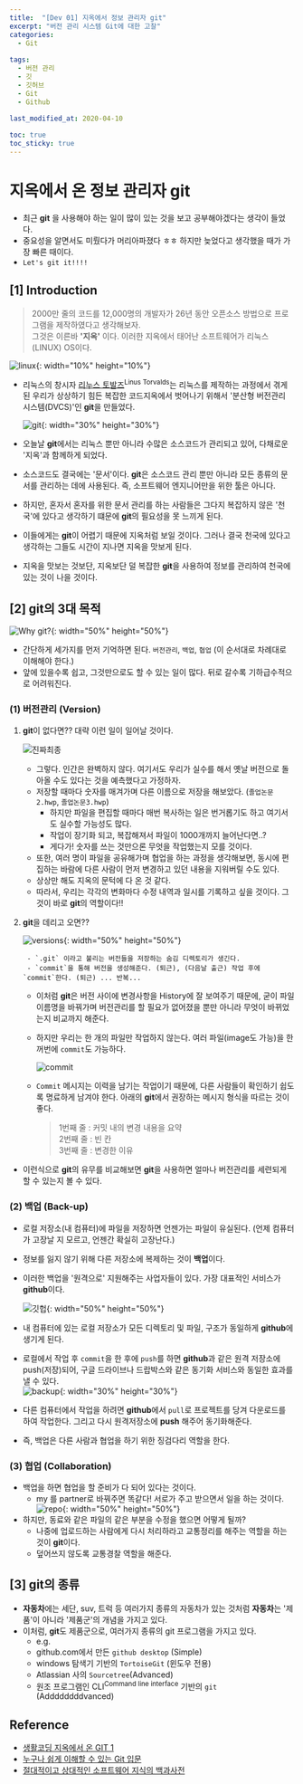 ```yaml
---
title:  "[Dev 01] 지옥에서 정보 관리자 git"
excerpt: "버전 관리 시스템 Git에 대한 고찰"
categories:
  - Git
  
tags:
  - 버전 관리
  - 깃
  - 깃허브
  - Git
  - Github
  
last_modified_at: 2020-04-10

toc: true
toc_sticky: true
---
```


# 지옥에서 온 정보 관리자 git
- 최근 **git** 을 사용해야 하는 일이 많이 있는 것을 보고 공부해야겠다는 생각이 들었다.
- 중요성을 알면서도 미뤘다가 머리아파졌다 ㅎㅎ 하지만 늦었다고 생각했을 때가 가장 빠른 때이다.
- `Let's git it!!!!`



## [1] Introduction

> 2000만 줄의 코드를 12,000명의 개발자가 26년 동안 오픈소스 방법으로 프로그램을 제작하였다고 생각해보자.  
> 그것은 이른바 **'지옥'** 이다. 이러한 지옥에서 태어난 소프트웨어가 리눅스(LINUX) OS이다.  

![linux](/images/linux.png){: width="10%" height="10%"}  
  
  
- 리눅스의 창시자 [리누스 토발즈](https://ko.wikipedia.org/wiki/%EB%A6%AC%EB%88%84%EC%8A%A4_%ED%86%A0%EB%A5%B4%EB%B0%9C%EC%8A%A4)<sup>Linus Torvalds</sup>는 리눅스를 제작하는 과정에서 겪게 된 우리가 상상하기 힘든 복잡한 코드지옥에서 벗어나기 위해서 '분산형 버전관리 시스템(DVCS)'인 **git**을 만들었다.

     ![git](/images/git.png){: width="30%" height="30%"}

- 오늘날 **git**에서는 리눅스 뿐만 아니라 수많은 소스코드가 관리되고 있어, 다채로운 '지옥'과 함께하게 되었다.
- 소스코드도 결국에는 '문서'이다. **git**은 소스코드 관리 뿐만 아니라 모든 종류의 문서를 관리하는 데에 사용된다. 즉, 소프트웨어 엔지니어만을 위한 툴은 아니다.
- 하지만, 혼자서 혼자를 위한 문서 관리를 하는 사람들은 그다지 복잡하지 않은 '천국'에 있다고 생각하기 떄문에 **git**의 필요성을 못 느끼게 된다.
- 이들에게는 **git**이 어렵기 때문에 지옥처럼 보일 것이다. 그러나 결국 천국에 있다고 생각하는 그들도 시간이 지나면 지옥을 맛보게 된다.
- 지옥을 맛보는 것보단, 지옥보단 덜 복잡한 **git**을 사용하여 정보를 관리하여 천국에 있는 것이 나을 것이다.




## [2] git의 3대 목적

![Why git?](/images/why-git.png){: width="50%" height="50%"}
- 간단하게 세가지를 먼저 기억하면 된다. `버전관리`, `백업`, `협업` (이 순서대로 차례대로 이해해야 한다.)
- 앞에 있을수록 쉽고, 그것만으로도 할 수 있는 일이 많다. 뒤로 갈수록 기하급수적으로 어려워진다.


### (1) 버전관리 (Version)

1. **git**이 없다면?? 대략 이런 일이 일어날 것이다.

    ![진짜최종](http://file3.instiz.net/data/file3/2019/01/17/d/6/a/d6aea9f2fa94f894300c21721f0d02e6.jpg)

    - 그렇다. 인간은 완벽하지 않다. 여기서도 우리가 실수를 해서 옛날 버전으로 돌아올 수도 있다는 것을 예측했다고 가정하자.  
    - 저장할 때마다 숫자를 매겨가며 다른 이름으로 저장을 해보았다. (`졸업논문2.hwp`, `졸업논문3.hwp`)
        - 하지만 파일을 편집할 때마다 매번 복사하는 일은 번거롭기도 하고 여기서도 실수할 가능성도 많다.
        - 작업이 장기화 되고, 복잡해져서 파일이 1000개까지 늘어난다면..?
        - 게다가! 숫자를 쓰는 것만으론 무엇을 작업했는지 모를 것이다.
    - 또한, 여러 명이 파일을 공유해가며 협업을 하는 과정을 생각해보면, 동시에 편집하는 바람에 다른 사람이 먼저 변경하고 있던 내용을 지워버릴 수도 있다.  
    - 상상만 해도 지옥의 문턱에 다 온 것 같다.  
    - 따라서, 우리는 각각의 변화마다 수정 내역과 일시를 기록하고 싶을 것이다. 그것이 바로 **git**의 역할이다!!  
  
2. **git**을 데리고 오면??

    ![versions](/images/versions.png){: width="50%" height="50%"}
    
        - `.git` 이라고 불리는 버전들을 저장하는 숨김 디렉토리가 생긴다.
        - `commit`을 통해 버전을 생성해준다. (퇴근), (다음날 출근) 작업 후에 `commit`한다. (퇴근) ... 반복...
    - 이처럼 **git**은 버전 사이에 변경사항을 History에 잘 보여주기 때문에, 굳이 파일 이름명을 바꿔가며 버전관리를 할 필요가 없어졌을 뿐만 아니라 무엇이 바뀌었는지 비교까지 해준다.

    - 하지만 우리는 한 개의 파일만 작업하지 않는다. 여러 파일(image도 가능)을 한꺼번에 `commit`도 가능하다.  
  
        ![commit](https://backlog.com/git-tutorial/kr/img/post/intro/capture_intro1_3_1.png)

    - `Commit` 메시지는 이력을 남기는 작업이기 때문에, 다른 사람들이 확인하기 쉽도록 명료하게 남겨야 한다. 아래의 **git**에서 권장하는 메시지 형식을 따르는 것이 좋다.
        > 1번째 줄 : 커밋 내의 변경 내용을 요약  
        > 2번째 줄 : 빈 칸  
        > 3번째 줄 : 변경한 이유  
  
  
- 이런식으로 **git**의 유무를 비교해보면 **git**을 사용하면 얼마나 버전관리를 세련되게 할 수 있는지 볼 수 있다.


### (2) 백업 (Back-up)
- 로컬 저장소(내 컴퓨터)에 파일을 저장하면 언젠가는 파일이 유실된다. (언제 컴퓨터가 고장날 지 모르고, 언젠간 확실히 고장난다.)
- 정보를 잃지 않기 위해 다른 저장소에 복제하는 것이 **백업**이다.
- 이러한 백업을 '원격으로' 지원해주는 사업자들이 있다. 가장 대표적인 서비스가 **github**이다.  

    ![깃헙](/images/github.png){: width="50%" height="50%"}  
  
- 내 컴퓨터에 있는 로컬 저장소가 모든 디렉토리 및 파일, 구조가 동일하게 **github**에 생기게 된다.
- 로컬에서 작업 후 `commit`을 한 후에 `push`를 하면 **github**과 같은 원격 저장소에 push(저장)되어, 구글 드라이브나 드랍박스와 같은 동기화 서비스와 동일한 효과를 낼 수 있다.  
    ![backup](/images/backup.png){: width="30%" height="30%"} 

- 다른 컴퓨터에서 작업을 하려면 **github**에서 `pull`로 프로젝트를 당겨 다운로드를 하여 작업한다. 그리고 다시 원격저장소에 **push** 해주어 동기화해준다.
- 즉, 백업은 다른 사람과 협업을 하기 위한 징검다리 역할을 한다.


### (3) 협업 (Collaboration)
- 백업을 하면 협업을 할 준비가 다 되어 있다는 것이다.
    - my 를 partner로 바꿔주면 똑같다! 서로가 주고 받으면서 일을 하는 것이다.
    ![repo](/images/gitrepos.gif){: width="50%" height="50%"}
- 하지만, 동료와 같은 파일의 같은 부분을 수정을 했으면 어떻게 될까?
    - 나중에 업로드하는 사람에게 다시 처리하라고 교통정리를 해주는 역할을 하는 것이 **git**이다.
    - 덮어쓰지 않도록 교통경찰 역할을 해준다.
    
## [3] git의 종류
- **자동차**에는 세단, suv, 트럭 등 여러가지 종류의 자동차가 있는 것처럼 **자동차**는 '제품'이 아니라 '제품군'의 개념을 가지고 있다.
- 이처럼, **git**도 제품군으로, 여러가지 종류의 git 프로그램을 가지고 있다.
    - e.g. 
    - github.com에서 만든 `github desktop` (Simple)
    - windows 탐색기 기반의 `TortoiseGit` (윈도우 전용)
    - Atlassian 사의 `Sourcetree`(Advanced)
    - 원조 프로그램인 CLI<sup>Command line interface</sup> 기반의 `git` (Addddddddvanced)


## Reference
- [생활코딩 지옥에서 온 GIT 1](https://opentutorials.org/module/3733)
- [누구나 쉽게 이해할 수 있는 Git 입문](https://backlog.com/git-tutorial/kr/)
- [절대적이고 상대적인 소프트웨어 지식의 백과사전](https://slysoftware.tistory.com/category/%EA%B0%9C%EB%B0%9C%EC%9E%90%EC%A7%80%EC%8B%9D/%EC%86%8C%ED%94%84%ED%8A%B8%EC%9B%A8%EC%96%B4%20%ED%98%95%EC%83%81%20%EA%B4%80%EB%A6%AC%20-%20Git%2C%20Github)
